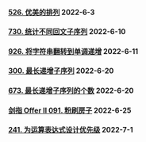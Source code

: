 #### [526. 优美的排列](https://leetcode.cn/problems/beautiful-arrangement/)  2022-6-3

#### [730. 统计不同回文子序列](https://leetcode.cn/problems/count-different-palindromic-subsequences/)	2022-6-10

#### [926. 将字符串翻转到单调递增](https://leetcode.cn/problems/flip-string-to-monotone-increasing/)	2022-6-11

#### [300. 最长递增子序列](https://leetcode.cn/problems/longest-increasing-subsequence/)	2022-6-20

#### [673. 最长递增子序列的个数](https://leetcode.cn/problems/number-of-longest-increasing-subsequence/)	2022-6-20

#### [剑指 Offer II 091. 粉刷房子](https://leetcode.cn/problems/JEj789/)	2022-6-25

#### [241. 为运算表达式设计优先级](https://leetcode.cn/problems/different-ways-to-add-parentheses/)	2022-7-1